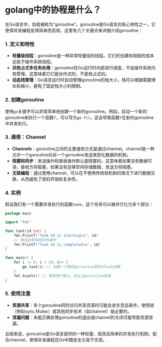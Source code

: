 # golang中的协程是什么？



在Go语言中，协程被称为“goroutine”。goroutine是Go语言的核心特性之一，它使得并发编程变得简单而高效。这里有几个关键点来详细介绍goroutine：

### 1. 定义和特性
- **轻量级线程**：goroutine是一种非常轻量级的线程。它们的创建和销毁的成本远低于操作系统线程。
- **非抢占式多任务处理**：goroutine在Go运行时内部进行调度，不由操作系统内核管理。这意味着它们是协作式的，不是抢占式的。
- **动态栈管理**：Go语言运行时自动管理goroutine的栈大小，栈可以根据需要增长和缩小，避免了固定栈大小的限制。

### 2. 创建goroutine
使用`go`关键字可以非常简单地创建一个新的goroutine。例如，启动一个新的goroutine来执行一个函数`f`，可以写为`go f()`。这会导致函数`f`在新的goroutine中并发执行。

### 3. 通信：Channel
- **Channels**：goroutine之间的主要通信方式是通过channel。channel是一种允许一个goroutine向另一个goroutine发送类型化数据的机制。
- **阻塞和同步**：发送操作和接收操作默认是阻塞的。这意味着如果没有数据可读，接收方将阻塞，如果没有足够空间存储数据，发送方将阻塞。
- **无锁编程**：通过使用channel，可以在不使用传统锁机制的情况下进行数据交换，从而避免了锁的开销和复杂性。

### 4. 实例
假设我们有一个需要并发执行的函数`task`，这个任务可以被并行化为多个部分：

```go
package main

import "fmt"

func task(id int) {
    fmt.Printf("Task %d is starting\n", id)
    // 假设这里有耗时的操作
    fmt.Printf("Task %d is completed\n", id)
}

func main() {
    for i := 0; i < 10; i++ {
        go task(i) // 创建一个新的goroutine来执行task函数
    }
    fmt.Scanln() // 等待用户输入，防止主goroutine结束
}
```

### 5. 使用注意
- **资源共享**：多个goroutine同时访问共享资源时可能会发生竞态条件。使用锁（例如sync.Mutex）或其他同步技术（如channel）是必要的。
- **泄漏问题**：未能正确处理goroutine的退出或channel的关闭可能导致资源泄漏。

总结来说，goroutine是Go语言提供的一种轻量、高效且简单的并发执行机制，配合channel，使得并发编程在Go中既安全又易于实现。